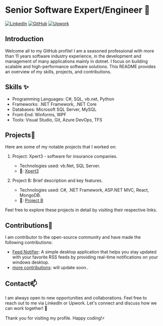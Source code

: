 # Senior Software Expert/Engineer 👋

[![LinkedIn](https://img.shields.io/badge/LinkedIn-Connect-blue.svg)](https://www.linkedin.com/in/kavitha-paul-12244435)
[![GitHub](https://img.shields.io/badge/GitHub-Follow-green.svg)](https://github.com/kavithapaul/kavithapaul)
[![Upwork](https://img.shields.io/badge/Upwork-Hire%20Me-blue.svg)](https://www.upwork.com/freelancers/kavithapaul)

## Introduction

Welcome all to my GitHub profile! 
I am a seasoned professional with more than 11 years software industry experience, in the development and management of many applications mainly in dotnet. I focus on building scalable and high-performance software solutions. This README provides an overview of my skills, projects, and contributions. 

## Skills ✨

- Programming Languages: C#, SQL, vb.net, Python
- Frameworks: .NET Framework, .NET Core
- Databases: Microsoft SQL Server, MySQL
- Front-End: Winforms, WPF
- Tools: Visual Studio, Git, Azure DevOps, TFS

## Projects🔭

Here are some of my notable projects that I worked on:

1. Project: Xpert3 - software for insurance companies.
   - Technologies used: vb.Net, SQL Server.
   - 🔗: [Xpert3](https://www.xpert3.com/en/software/overview)

2. Project B: Brief description and key features.
   - Technologies used: C#, .NET Framework, ASP.NET MVC, React, MongoDB.
   - 🔗: [Project B](https://github.com/your-github-repo)

Feel free to explore these projects in detail by visiting their respective links.

## Contributions🌱

I am contributor to the open-source community and have made the following contributions:

- [Feed Notifier](https://github.com/kavithapaul/FeedNotifier): A simple desktop application that helps you stay updated with your favorite RSS feeds by providing real-time notifications on your windows desktop.
- [more contributions](https://github.com/kavithapaul): will update soon..

## Contact📫

I am always open to new opportunities and collaborations. Feel free to reach out to me via LinkedIn or Upwork. Let's connect and discuss how we can work together! 👯

Thank you for visiting my profile. Happy coding!⚡

